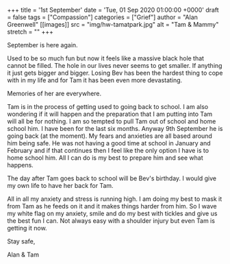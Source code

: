 +++
title = '1st September'
date = 'Tue, 01 Sep 2020 01:00:00 +0000'
draft = false
tags = ["Compassion"]
categories = ["Grief"]
author = "Alan Greenwell"
[[images]]
  src = "img/hw-tamatpark.jpg"
  alt = "Tam & Mammy"
  stretch = ""
+++

September is here again.
<!--more-->
Used to be so much fun but now it feels like a massive black hole that cannot be filled. The hole in our lives never seems to get smaller. If anything it just gets bigger and bigger. Losing Bev has been the hardest thing to cope with in my life and for Tam it has been even more devastating. 

Memories of her are everywhere.

Tam is in the process of getting used to going back to school. I am also wondering if it will happen and the preparation that I am putting into Tam will all be for nothing. I am so tempted to pull Tam out of school and home school him. I have been for the last six months. Anyway 9th September he is going back (at the moment). My fears and anxieties are all based around him being safe. He was not having a good time at school in January and February and if that continues then I feel like the only option I have is to home school him. All I can do is my best to prepare him and see what happens.

The day after Tam goes back to school will be Bev's birthday. I would give my own life to have her back for Tam.

All in all my anxiety and stress is running high. I am doing my best to mask it from Tam as he feeds on it and it makes things harder from him. So I wave my white flag on my anxiety, smile and do my best with tickles and give us the best fun I can. Not always easy with a shoulder injury but even Tam is getting it now.

Stay safe,

Alan & Tam